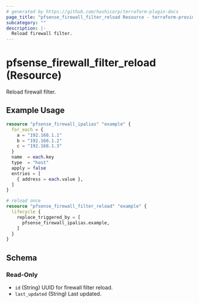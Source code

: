 ```yaml
---
# generated by https://github.com/hashicorp/terraform-plugin-docs
page_title: "pfsense_firewall_filter_reload Resource - terraform-provider-pfsense"
subcategory: ""
description: |-
  Reload firewall filter.
---
```


# pfsense_firewall_filter_reload (Resource)

Reload firewall filter.

## Example Usage

```terraform
resource "pfsense_firewall_ipalias" "example" {
  for_each = {
    a = "192.168.1.1"
    b = "192.168.1.2"
    c = "192.168.1.3"
  }
  name  = each.key
  type  = "host"
  apply = false
  entries = [
    { address = each.value },
  ]
}

# reload once
resource "pfsense_firewall_filter_reload" "example" {
  lifecycle {
    replace_triggered_by = [
      pfsense_firewall_ipalias.example,
    ]
  }
}
```

<!-- schema generated by tfplugindocs -->
## Schema

### Read-Only

- `id` (String) UUID for firewall filter reload.
- `last_updated` (String) Last updated.
